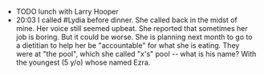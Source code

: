 - TODO lunch with Larry Hooper
- 20:03 I called #Lydia before dinner. She called back in the midst of mine. Her voice still seemed upbeat. She reported that sometimes her job is boring. But it could be worse. She is planning next month to go to a dietitian to help her be "accountable" for what she is eating. They were at "the pool", which she called "x's" pool -- what is his name? With the youngest (5 y/o) whose named Ezra.